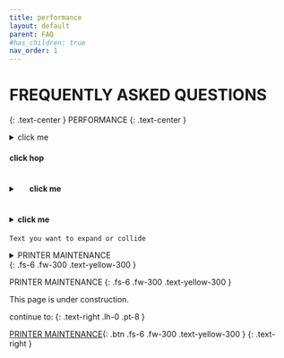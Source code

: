 ```yaml
---
title: performance
layout: default
parent: FAQ
#has_children: true
nav_order: 1
---
```

# FREQUENTLY ASKED QUESTIONS
{: .text-center }
PERFORMANCE
{: .text-center }

<details>
    <summary> click me </summary>
    Text you want to expand or collide
</details>

#### click hop

<details>
    <summary><h4 style="display:inline-block;margin-left:1.5em"> click me </h4></summary>
    Text you want to expand or collide
</details>

#### <details> <summary> click me </summary>
    Text you want to expand or collide
</details>

<details>
    <summary> PRINTER MAINTENANCE </summary>

    
    Text you want to expand or collide
</details>
{: .fs-6 .fw-300 .text-yellow-300 }

PRINTER MAINTENANCE {: .fs-6 .fw-300 .text-yellow-300 }

This page is under construction.

continue to:
{: .text-right .lh-0 .pt-8 }

[PRINTER MAINTENANCE]{: .btn .fs-6 .fw-300 .text-yellow-300 }
{: .text-right }

[PRINTER MAINTENANCE]: https://rh3d.xyz/maintenance.html
